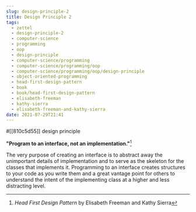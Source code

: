 ```yaml
---
slug: design-principle-2
title: Design Principle 2
tags:
  - zettel
  - design-principle-2
  - computer-science
  - programming
  - oop
  - design-principle
  - computer-science/programming
  - computer-science/programming/oop
  - computer-science/programming/oop/design-principle
  - object-oriented-programming
  - head-first-design-pattern
  - book
  - book/head-first-design-pattern
  - elisabeth-freeman
  - kathy-sierra
  - elisabeth-freeman-and-kathy-sierra
date: 2021-07-29T21:41
---
```



#[[810c5d55]] design principle

**"Program to an interface, not an implementation."**[^1]

The very purpose of creating an interface is to abstract away the unimportant
details of implementation and to serve as the skeleton for the classes that
implements it. Programming to an interface creates structures to your code as
you write them and a great vantage point for others to understand the intent of
the implementing class at a higher and less distracting level.


[^1]: _Head First Design Pattern_ by Elisabeth Freeman and Kathy Sierra
